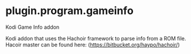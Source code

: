 # plugin.program.gameinfo
Kodi Game Info addon

Kodi addon that uses the Hachoir framework to parse info from a ROM file.
Hacoir master can be found here: (https://bitbucket.org/haypo/hachoir/)
